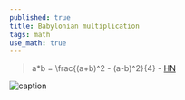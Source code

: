 ```yaml
---
published: true
title: Babylonian multiplication
tags: math
use_math: true
---
```

> a*b = \frac{(a+b)^2 - (a-b)^2}{4} - [HN](https://news.ycombinator.com/item?id=24301720)

![caption](XXX_url_XXX) <!-- .element height="50%" width="50% ustify-content="left" -->
